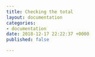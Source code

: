 ```yaml
---
title: Checking the total
layout: documentation
categories:
- documentation
date: 2018-12-17 22:22:37 +0000
published: false

---
```

